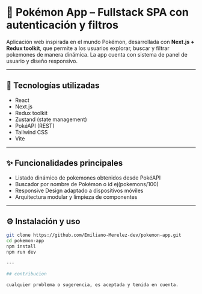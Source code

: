 # 🧬 Pokémon App – Fullstack SPA con autenticación y filtros

Aplicación web inspirada en el mundo Pokémon, desarrollada con **Next.js + Redux toolkit**, que permite a los usuarios explorar, buscar y filtrar pokemones de manera dinámica. La app cuenta con sistema de panel de usuario y diseño responsivo.

---

## 🚀 Tecnologías utilizadas

- React
- Next.js
- Redux toolkit
- Zustand (state management)
- PokéAPI (REST)
- Tailwind CSS
- Vite

---

## ✨ Funcionalidades principales

- Listado dinámico de pokemones obtenidos desde PokéAPI
- Buscador por nombre de Pokémon o id ej(pokemons/100)
- Responsive Design adaptado a dispositivos móviles
- Arquitectura modular y limpieza de componentes

---

## ⚙️ Instalación y uso

```bash
git clone https://github.com/Emiliano-Merelez-dev/pokemon-app.git
cd pokemon-app
npm install
npm run dev

---

## contribucion

cualquier problema o sugerencia, es aceptada y tenida en cuenta.
